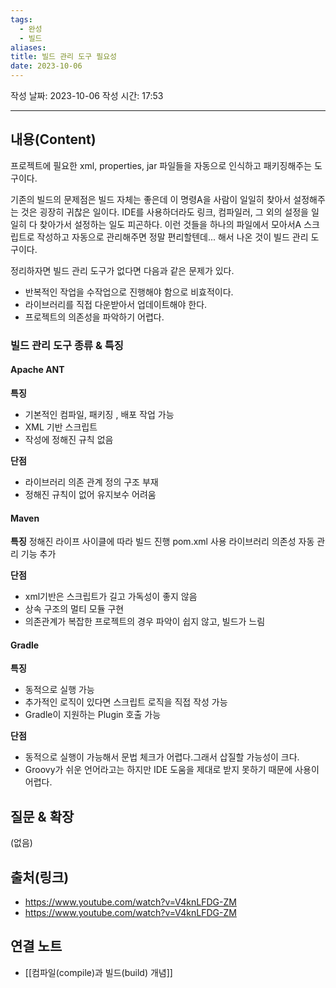 ```yaml
---
tags:
  - 완성
  - 빌드
aliases: 
title: 빌드 관리 도구 필요성
date: 2023-10-06
---
```

작성 날짜: 2023-10-06
작성 시간: 17:53


----
## 내용(Content)
프로젝트에 필요한 xml, properties, jar 파일들을 자동으로 인식하고 패키징해주는 도구이다. 

기존의 빌드의 문제점은 빌드 자체는 좋은데 이 명령A을 사람이 일일히 찾아서 설정해주는 것은 굉장히 귀찮은 일이다. IDE를 사용하더라도 링크, 컴파일러, 그 외의 설정을 일일히 다 찾아가서 설정하는 일도 피곤하다.
이런 것들을 하나의 파일에서 모아서A 스크립트로 작성하고 자동으로 관리해주면 정말 편리할텐데... 해서 나온 것이 빌드 관리 도구이다.

정리하자면 빌드 관리 도구가 없다면 다음과 같은 문제가 있다.

- 반복적인 작업을 수작업으로 진행해야 함으로 비효적이다.
- 라이브러리를 직접 다운받아서 업데이트해야 한다.
- 프로젝트의 의존성을 파악하기 어렵다.

### 빌드 관리 도구 종류 & 특징

#### Apache ANT
**특징**
- 기본적인 컴파일, 패키징 , 배포 작업 가능
- XML 기반 스크립트
- 작성에 정해진 규칙 없음

**단점**
- 라이브러리 의존 관계 정의 구조 부재
- 정해진 규칙이 없어 유지보수 어려움

#### Maven
**특징**
정해진 라이프 사이클에 따라 빌드 진행
pom.xml 사용
라이브러리 의존성 자동 관리 기능 추가

**단점**
- xml기반은 스크립트가 길고 가독성이 좋지 않음
- 상속 구조의 멀티 모듈 구현
- 의존관계가 복잡한 프로젝트의 경우 파악이 쉽지 않고, 빌드가 느림


#### Gradle
**특징**
- 동적으로 실행 가능
- 추가적인 로직이 있다면 스크립트 로직을 직접 작성 가능
- Gradle이 지원하는 Plugin 호출 가능

**단점**
- 동적으로 실행이 가능해서 문법 체크가 어렵다.그래서 삽질할 가능성이 크다.
- Groovy가 쉬운 언어라고는 하지만 IDE 도움을 제대로 받지 못하기 때문에 사용이 어렵다.
## 질문 & 확장

(없음)

## 출처(링크)
- https://www.youtube.com/watch?v=V4knLFDG-ZM
- https://www.youtube.com/watch?v=V4knLFDG-ZM

## 연결 노트
- [[컴파일(compile)과 빌드(build) 개념]]










